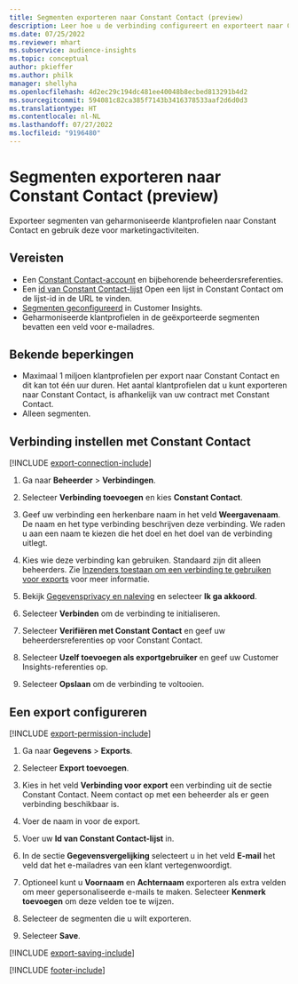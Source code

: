 ```yaml
---
title: Segmenten exporteren naar Constant Contact (preview)
description: Leer hoe u de verbinding configureert en exporteert naar Constant Contact.
ms.date: 07/25/2022
ms.reviewer: mhart
ms.subservice: audience-insights
ms.topic: conceptual
author: pkieffer
ms.author: philk
manager: shellyha
ms.openlocfilehash: 4d2ec29c194dc481ee40048b8ecbed813291b4d2
ms.sourcegitcommit: 594081c82ca385f7143b3416378533aaf2d6d0d3
ms.translationtype: HT
ms.contentlocale: nl-NL
ms.lasthandoff: 07/27/2022
ms.locfileid: "9196480"
---
```

# <a name="export-segments-to-constant-contact-preview"></a>Segmenten exporteren naar Constant Contact (preview)

Exporteer segmenten van geharmoniseerde klantprofielen naar Constant Contact en gebruik deze voor marketingactiviteiten.

## <a name="prerequisites"></a>Vereisten

- Een [Constant Contact-account](https://www.constantcontact.com/account-home) en bijbehorende beheerdersreferenties.
- Een [id van Constant Contact-lijst](https://app.constantcontact.com/pages/contacts/ui#lists) Open een lijst in Constant Contact om de lijst-id in de URL te vinden.
- [Segmenten geconfigureerd](segments.md) in Customer Insights.
- Geharmoniseerde klantprofielen in de geëxporteerde segmenten bevatten een veld voor e-mailadres.

## <a name="known-limitations"></a>Bekende beperkingen

- Maximaal 1 miljoen klantprofielen per export naar Constant Contact en dit kan tot één uur duren. Het aantal klantprofielen dat u kunt exporteren naar Constant Contact, is afhankelijk van uw contract met Constant Contact.
- Alleen segmenten.

## <a name="set-up-connection-to-constant-contact"></a>Verbinding instellen met Constant Contact

[!INCLUDE [export-connection-include](includes/export-connection-admn.md)]

1. Ga naar **Beheerder** > **Verbindingen**.

1. Selecteer **Verbinding toevoegen** en kies **Constant Contact**.

1. Geef uw verbinding een herkenbare naam in het veld **Weergavenaam**. De naam en het type verbinding beschrijven deze verbinding. We raden u aan een naam te kiezen die het doel en het doel van de verbinding uitlegt.

1. Kies wie deze verbinding kan gebruiken. Standaard zijn dit alleen beheerders. Zie [Inzenders toestaan om een verbinding te gebruiken voor exports](connections.md#allow-contributors-to-use-a-connection-for-exports) voor meer informatie.

1. Bekijk [Gegevensprivacy en naleving](connections.md#data-privacy-and-compliance) en selecteer **Ik ga akkoord**.

1. Selecteer **Verbinden** om de verbinding te initialiseren.

1. Selecteer **Verifiëren met Constant Contact** en geef uw beheerdersreferenties op voor Constant Contact.

1. Selecteer **Uzelf toevoegen als exportgebruiker** en geef uw Customer Insights-referenties op.

1. Selecteer **Opslaan** om de verbinding te voltooien.

## <a name="configure-an-export"></a>Een export configureren

[!INCLUDE [export-permission-include](includes/export-permission.md)]

1. Ga naar **Gegevens** > **Exports**.

1. Selecteer **Export toevoegen**.

1. Kies in het veld **Verbinding voor export** een verbinding uit de sectie Constant Contact. Neem contact op met een beheerder als er geen verbinding beschikbaar is.

1. Voer de naam in voor de export.

1. Voer uw **Id van Constant Contact-lijst** in.

1. In de sectie **Gegevensvergelijking** selecteert u in het veld **E-mail** het veld dat het e-mailadres van een klant vertegenwoordigt.

1. Optioneel kunt u **Voornaam** en **Achternaam** exporteren als extra velden om meer gepersonaliseerde e-mails te maken. Selecteer **Kenmerk toevoegen** om deze velden toe te wijzen.

1. Selecteer de segmenten die u wilt exporteren.

1. Selecteer **Save**.

[!INCLUDE [export-saving-include](includes/export-saving.md)]

[!INCLUDE [footer-include](includes/footer-banner.md)]
